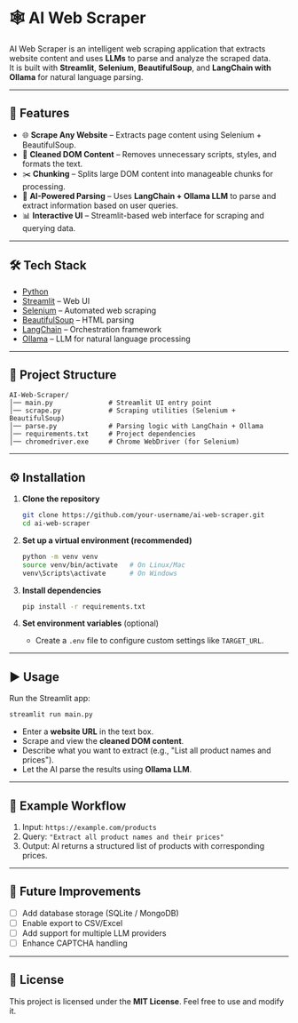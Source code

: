 # 🕸️ AI Web Scraper

AI Web Scraper is an intelligent web scraping application that extracts website content and uses **LLMs** to parse and analyze the scraped data.  
It is built with **Streamlit**, **Selenium**, **BeautifulSoup**, and **LangChain with Ollama** for natural language parsing.

---

## 🚀 Features
- 🌐 **Scrape Any Website** – Extracts page content using Selenium + BeautifulSoup.  
- 🧹 **Cleaned DOM Content** – Removes unnecessary scripts, styles, and formats the text.  
- ✂️ **Chunking** – Splits large DOM content into manageable chunks for processing.  
- 🤖 **AI-Powered Parsing** – Uses **LangChain + Ollama LLM** to parse and extract information based on user queries.  
- 📊 **Interactive UI** – Streamlit-based web interface for scraping and querying data.  

---

## 🛠️ Tech Stack
- [Python](https://www.python.org/)  
- [Streamlit](https://streamlit.io/) – Web UI  
- [Selenium](https://www.selenium.dev/) – Automated web scraping  
- [BeautifulSoup](https://www.crummy.com/software/BeautifulSoup/) – HTML parsing  
- [LangChain](https://www.langchain.com/) – Orchestration framework  
- [Ollama](https://ollama.com/) – LLM for natural language processing  

---

## 📂 Project Structure
```
AI-Web-Scraper/
│── main.py              # Streamlit UI entry point
│── scrape.py            # Scraping utilities (Selenium + BeautifulSoup)
│── parse.py             # Parsing logic with LangChain + Ollama
│── requirements.txt     # Project dependencies
│── chromedriver.exe     # Chrome WebDriver (for Selenium)
```

---

## ⚙️ Installation

1. **Clone the repository**
   ```bash
   git clone https://github.com/your-username/ai-web-scraper.git
   cd ai-web-scraper
   ```

2. **Set up a virtual environment (recommended)**
   ```bash
   python -m venv venv
   source venv/bin/activate   # On Linux/Mac
   venv\Scripts\activate      # On Windows
   ```

3. **Install dependencies**
   ```bash
   pip install -r requirements.txt
   ```

4. **Set environment variables** (optional)
   - Create a `.env` file to configure custom settings like `TARGET_URL`.

---

## ▶️ Usage

Run the Streamlit app:
```bash
streamlit run main.py
```

- Enter a **website URL** in the text box.  
- Scrape and view the **cleaned DOM content**.  
- Describe what you want to extract (e.g., "List all product names and prices").  
- Let the AI parse the results using **Ollama LLM**.  

---

## 📝 Example Workflow
1. Input: `https://example.com/products`  
2. Query: `"Extract all product names and their prices"`  
3. Output: AI returns a structured list of products with corresponding prices.  

---

## 🔮 Future Improvements
- [ ] Add database storage (SQLite / MongoDB)  
- [ ] Enable export to CSV/Excel  
- [ ] Add support for multiple LLM providers  
- [ ] Enhance CAPTCHA handling  

---

## 📜 License
This project is licensed under the **MIT License**. Feel free to use and modify it.
